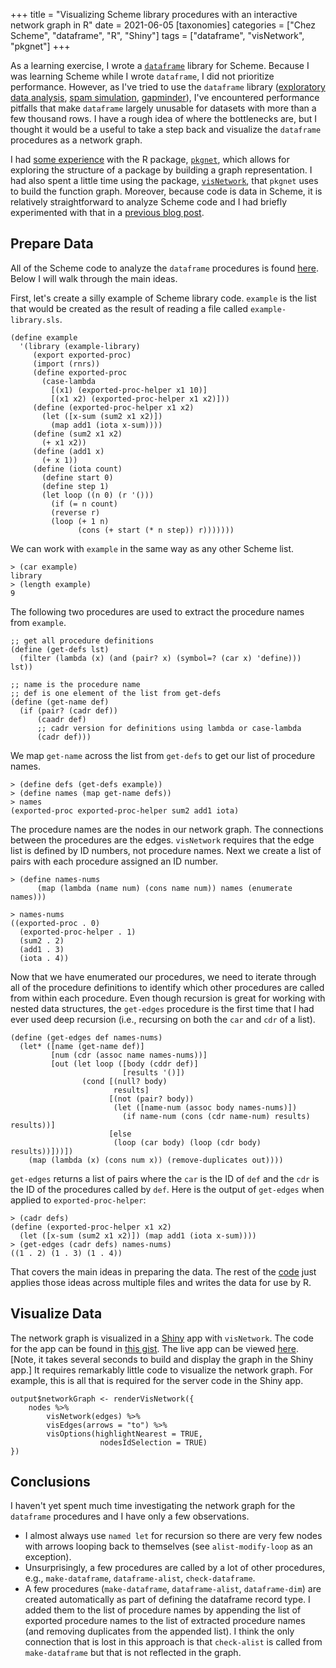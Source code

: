 +++
title = "Visualizing Scheme library procedures with an interactive network graph in R"
date = 2021-06-05
[taxonomies]
categories = ["Chez Scheme", "dataframe", "R", "Shiny"]
tags = ["dataframe", "visNetwork", "pkgnet"]
+++

As a learning exercise, I wrote a [`dataframe`](https://github.com/hinkelman/dataframe/) library for Scheme. Because I was learning Scheme while I wrote `dataframe`, I did not prioritize performance. However, as I've tried to use the `dataframe` library ([exploratory data analysis](/eda-chez-scheme), [spam simulation](/spam-simulation-chez-scheme/), [gapminder](/gapminder-base-r-scheme/)), I've encountered performance pitfalls that make `dataframe` largely unusable for datasets with more than a few thousand rows. I have a rough idea of where the bottlenecks are, but I thought it would be a useful to take a step back and visualize the `dataframe` procedures as a network graph. 

<!-- more -->

I had [some experience](https://twitter.com/travishinkelman/status/1202359425635241984) with the R package, [`pkgnet`](https://uptake.github.io/pkgnet/), which allows for exploring the structure of a package by building a graph representation. I had also spent a little time using the package, [`visNetwork`](https://datastorm-open.github.io/visNetwork/), that `pkgnet` uses to build the function graph. Moreover, because code is data in Scheme, it is relatively straightforward to analyze Scheme code and I had briefly experimented with that in a [previous blog post](/viewing-source-code-r-chez-scheme). 

## Prepare Data

All of the Scheme code to analyze the `dataframe` procedures is found [here](https://github.com/hinkelman/dataframe/blob/master/network-graph/network-graph.ss). Below I will walk through the main ideas. 

First, let's create a silly example of Scheme library code. `example` is the list that would be created as the result of reading a file called `example-library.sls`.

```
(define example
  '(library (example-library)
     (export exported-proc)
     (import (rnrs))
     (define exported-proc
       (case-lambda
         [(x1) (exported-proc-helper x1 10)]
         [(x1 x2) (exported-proc-helper x1 x2)]))
     (define (exported-proc-helper x1 x2)
       (let ([x-sum (sum2 x1 x2)])
         (map add1 (iota x-sum))))
     (define (sum2 x1 x2)
       (+ x1 x2))
     (define (add1 x)
       (+ x 1))
     (define (iota count)
       (define start 0)
       (define step 1)
       (let loop ((n 0) (r '()))
         (if (= n count)
	     (reverse r)
	     (loop (+ 1 n)
	           (cons (+ start (* n step)) r)))))))
```

We can work with `example` in the same way as any other Scheme list.

```
> (car example)
library
> (length example)
9
```

The following two procedures are used to extract the procedure names from `example`.

```
;; get all procedure definitions
(define (get-defs lst)
  (filter (lambda (x) (and (pair? x) (symbol=? (car x) 'define))) lst))

;; name is the procedure name
;; def is one element of the list from get-defs
(define (get-name def)
  (if (pair? (cadr def))
      (caadr def)
      ;; cadr version for definitions using lambda or case-lambda
      (cadr def)))
```

We map `get-name` across the list from `get-defs` to get our list of procedure names.

```
> (define defs (get-defs example))
> (define names (map get-name defs))
> names
(exported-proc exported-proc-helper sum2 add1 iota)
```

The procedure names are the nodes in our network graph. The connections between the procedures are the edges. `visNetwork` requires that the edge list is defined by ID numbers, not procedure names. Next we create a list of pairs with each procedure assigned an ID number.

```
> (define names-nums 
      (map (lambda (name num) (cons name num)) names (enumerate names)))
                                                          
> names-nums
((exported-proc . 0)
  (exported-proc-helper . 1)
  (sum2 . 2)
  (add1 . 3)
  (iota . 4))
```
Now that we have enumerated our procedures, we need to iterate through all of the procedure definitions to identify which other procedures are called from within each procedure. Even though recursion is great for working with nested data structures, the `get-edges` procedure is the first time that I had ever used deep recursion (i.e., recursing on both the `car` and `cdr` of a list).

```
(define (get-edges def names-nums)
  (let* ([name (get-name def)]
         [num (cdr (assoc name names-nums))]
         [out (let loop ([body (cddr def)]
                         [results '()])
                (cond [(null? body)
                       results]
                      [(not (pair? body))
                       (let ([name-num (assoc body names-nums)])
                         (if name-num (cons (cdr name-num) results) results))]
                      [else
                       (loop (car body) (loop (cdr body) results))]))])
    (map (lambda (x) (cons num x)) (remove-duplicates out))))
```

`get-edges` returns a list of pairs where the `car` is the ID of `def` and the `cdr` is the ID of the procedures called by `def`. Here is the output of `get-edges` when applied to `exported-proc-helper`:

```
> (cadr defs)
(define (exported-proc-helper x1 x2)
  (let ([x-sum (sum2 x1 x2)]) (map add1 (iota x-sum))))
> (get-edges (cadr defs) names-nums)
((1 . 2) (1 . 3) (1 . 4))
```

That covers the main ideas in preparing the data. The rest of the [code](https://github.com/hinkelman/dataframe/blob/master/network-graph/network-graph.ss) just applies those ideas across multiple files and writes the data for use by R.

## Visualize Data

The network graph is visualized in a [Shiny](https://shiny.rstudio.com/) app with `visNetwork`. The code for the app can be found in [this gist](https://gist.github.com/hinkelman/df2422122a4a0588973dd2af443a1100). The live app can be viewed [here](https://hinkelman.shinyapps.io/dataframe-network-graph/). [Note, it takes several seconds to build and display the graph in the Shiny app.] It requires remarkably little code to visualize the network graph. For example, this is all that is required for the server code in the Shiny app.

```
output$networkGraph <- renderVisNetwork({
    nodes %>% 
        visNetwork(edges) %>%
        visEdges(arrows = "to") %>% 
        visOptions(highlightNearest = TRUE, 
                    nodesIdSelection = TRUE)
})
```

## Conclusions

I haven't yet spent much time investigating the network graph for the `dataframe` procedures and I have only a few observations.

* I almost always use `named let` for recursion so there are very few nodes with arrows looping back to themselves (see `alist-modify-loop` as an exception).
* Unsurprisingly, a few procedures are called by a lot of other procedures, e.g., `make-dataframe`, `dataframe-alist`, `check-dataframe`.
* A few procedures (`make-dataframe`, `dataframe-alist`, `dataframe-dim`) are created automatically as part of defining the dataframe record type. I added them to the list of procedure names by appending the list of exported procedure names to the list of extracted procedure names (and removing duplicates from the appended list). I think the only connection that is lost in this approach is that `check-alist` is called from `make-dataframe` but that is not reflected in the graph.
